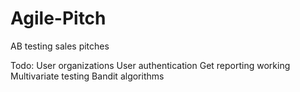 Agile-Pitch
===========

AB testing sales pitches

Todo:
User organizations
User authentication
Get reporting working
Multivariate testing
Bandit algorithms
